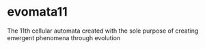 # evomata11
The 11th cellular automata created with the sole purpose of creating emergent phenomena through evolution
